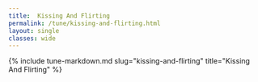 ```yaml
---
title:  Kissing And Flirting
permalink: /tune/kissing-and-flirting.html
layout: single
classes: wide
---
```

{% include tune-markdown.md slug="kissing-and-flirting" title="Kissing And Flirting" %}
